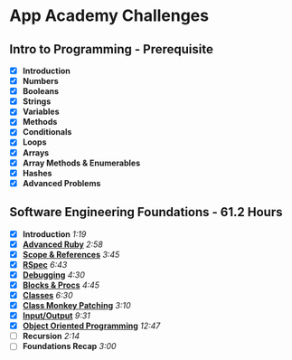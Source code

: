 # App Academy Challenges

## Intro to Programming - Prerequisite
- [x] **Introduction**
- [x] **Numbers**
- [x] **Booleans**
- [x] **Strings**
- [x] **Variables**
- [x] **Methods**
- [x] **Conditionals**
- [x] **Loops**
- [x] **Arrays**
- [x] **Array Methods & Enumerables**
- [x] **Hashes**
- [x] **Advanced Problems**

## Software Engineering Foundations - 61.2 Hours
- [x] **Introduction** *1:19*
- [x] [**Advanced Ruby**](software_engineering_foundations/advanced_ruby/) *2:58*
- [x] [**Scope & References**](software_engineering_foundations/scope_and_references/) *3:45*
- [x] [**RSpec**](software_engineering_foundations/rspec/) *6:43*
- [x] [**Debugging**](software_engineering_foundations/debugging) *4:30*
- [x] [**Blocks & Procs**](software_engineering_foundations/blocks_and_procs/) *4:45*
- [x] [**Classes**](software_engineering_foundations/classes/) *6:30*
- [x] [**Class Monkey Patching**](software_engineering_foundations/class_monkey_patching/) *3:10*
- [x] [**Input/Output**](software_engineering_foundations/input_output/) *9:31*
- [x] [**Object Oriented Programming**](software_engineering_foundations/object_oriented_programming/) *12:47*
- [ ] **Recursion** *2:14*
- [ ] **Foundations Recap** *3:00*